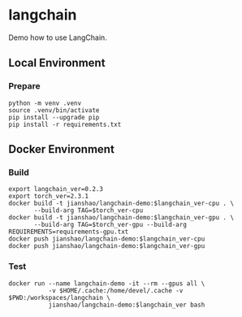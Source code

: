 # langchain

Demo how to use LangChain.

## Local Environment

### Prepare
~~~ shell
python -m venv .venv
source .venv/bin/activate
pip install --upgrade pip
pip install -r requirements.txt
~~~

## Docker Environment

### Build
~~~ shell
export langchain_ver=0.2.3
export torch_ver=2.3.1
docker build -t jianshao/langchain-demo:$langchain_ver-cpu . \
       --build-arg TAG=$torch_ver-cpu
docker build -t jianshao/langchain-demo:$langchain_ver-gpu . \
       --build-arg TAG=$torch_ver-gpu --build-arg REQUIREMENTS=requirements-gpu.txt
docker push jianshao/langchain-demo:$langchain_ver-cpu
docker push jianshao/langchain-demo:$langchain_ver-gpu
~~~
### Test
~~~ shell
docker run --name langchain-demo -it --rm --gpus all \
           -v $HOME/.cache:/home/devel/.cache -v $PWD:/workspaces/langchain \
           jianshao/langchain-demo:$langchain_ver bash
~~~